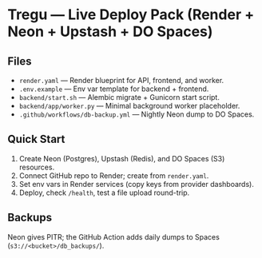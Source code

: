 ﻿# Tregu — Live Deploy Pack (Render + Neon + Upstash + DO Spaces)

## Files
- `render.yaml` — Render blueprint for API, frontend, and worker.
- `.env.example` — Env var template for backend + frontend.
- `backend/start.sh` — Alembic migrate + Gunicorn start script.
- `backend/app/worker.py` — Minimal background worker placeholder.
- `.github/workflows/db-backup.yml` — Nightly Neon dump to DO Spaces.

## Quick Start
1. Create Neon (Postgres), Upstash (Redis), and DO Spaces (S3) resources.
2. Connect GitHub repo to Render; create from `render.yaml`.
3. Set env vars in Render services (copy keys from provider dashboards).
4. Deploy, check `/health`, test a file upload round-trip.

## Backups
Neon gives PITR; the GitHub Action adds daily dumps to Spaces (`s3://<bucket>/db_backups/`).
